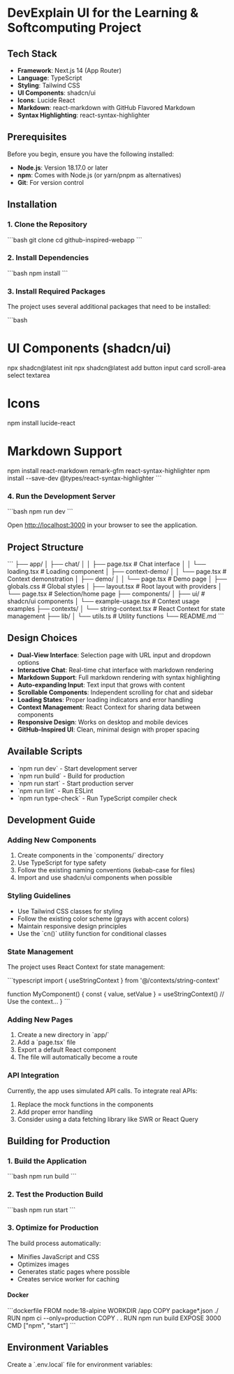 # DevExplain UI for the Learning & Softcomputing Project

## Tech Stack

- **Framework**: Next.js 14 (App Router)
- **Language**: TypeScript
- **Styling**: Tailwind CSS
- **UI Components**: shadcn/ui
- **Icons**: Lucide React
- **Markdown**: react-markdown with GitHub Flavored Markdown
- **Syntax Highlighting**: react-syntax-highlighter

## Prerequisites

Before you begin, ensure you have the following installed:

- **Node.js**: Version 18.17.0 or later
- **npm**: Comes with Node.js (or yarn/pnpm as alternatives)
- **Git**: For version control

## Installation

### 1. Clone the Repository

\`\`\`bash
git clone <your-repository-url>
cd github-inspired-webapp
\`\`\`

### 2. Install Dependencies

\`\`\`bash
npm install
\`\`\`

### 3. Install Required Packages

The project uses several additional packages that need to be installed:

\`\`\`bash
# UI Components (shadcn/ui)
npx shadcn@latest init
npx shadcn@latest add button input card scroll-area select textarea

# Icons
npm install lucide-react

# Markdown Support
npm install react-markdown remark-gfm react-syntax-highlighter
npm install --save-dev @types/react-syntax-highlighter
\`\`\`

### 4. Run the Development Server

\`\`\`bash
npm run dev
\`\`\`

Open [http://localhost:3000](http://localhost:3000) in your browser to see the application.

## Project Structure

\`\`\`
├── app/
│   ├── chat/
│   │   ├── page.tsx          # Chat interface
│   │   └── loading.tsx       # Loading component
│   ├── context-demo/
│   │   └── page.tsx          # Context demonstration
│   ├── demo/
│   │   └── page.tsx          # Demo page
│   ├── globals.css           # Global styles
│   ├── layout.tsx            # Root layout with providers
│   └── page.tsx              # Selection/home page
├── components/
│   ├── ui/                   # shadcn/ui components
│   └── example-usage.tsx     # Context usage examples
├── contexts/
│   └── string-context.tsx    # React Context for state management
├── lib/
│   └── utils.ts              # Utility functions
└── README.md
\`\`\`

## Design Choices

- **Dual-View Interface**: Selection page with URL input and dropdown options
- **Interactive Chat**: Real-time chat interface with markdown rendering
- **Markdown Support**: Full markdown rendering with syntax highlighting
- **Auto-expanding Input**: Text input that grows with content
- **Scrollable Components**: Independent scrolling for chat and sidebar
- **Loading States**: Proper loading indicators and error handling
- **Context Management**: React Context for sharing data between components
- **Responsive Design**: Works on desktop and mobile devices
- **GitHub-Inspired UI**: Clean, minimal design with proper spacing

## Available Scripts

- \`npm run dev\` - Start development server
- \`npm run build\` - Build for production
- \`npm run start\` - Start production server
- \`npm run lint\` - Run ESLint
- \`npm run type-check\` - Run TypeScript compiler check

## Development Guide

### Adding New Components

1. Create components in the \`components/\` directory
2. Use TypeScript for type safety
3. Follow the existing naming conventions (kebab-case for files)
4. Import and use shadcn/ui components when possible

### Styling Guidelines

- Use Tailwind CSS classes for styling
- Follow the existing color scheme (grays with accent colors)
- Maintain responsive design principles
- Use the \`cn()\` utility function for conditional classes

### State Management

The project uses React Context for state management:

\`\`\`typescript
import { useStringContext } from '@/contexts/string-context'

function MyComponent() {
  const { value, setValue } = useStringContext()
  // Use the context...
}
\`\`\`

### Adding New Pages

1. Create a new directory in \`app/\`
2. Add a \`page.tsx\` file
3. Export a default React component
4. The file will automatically become a route

### API Integration

Currently, the app uses simulated API calls. To integrate real APIs:

1. Replace the mock functions in the components
2. Add proper error handling
3. Consider using a data fetching library like SWR or React Query

## Building for Production

### 1. Build the Application

\`\`\`bash
npm run build
\`\`\`

### 2. Test the Production Build

\`\`\`bash
npm run start
\`\`\`

### 3. Optimize for Production

The build process automatically:
- Minifies JavaScript and CSS
- Optimizes images
- Generates static pages where possible
- Creates service worker for caching

#### Docker
\`\`\`dockerfile
FROM node:18-alpine
WORKDIR /app
COPY package*.json ./
RUN npm ci --only=production
COPY . .
RUN npm run build
EXPOSE 3000
CMD ["npm", "start"]
\`\`\`

## Environment Variables

Create a \`.env.local\` file for environment variables:
